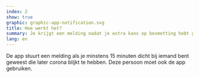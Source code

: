 ```yaml
---
index: 2
show: true
graphic: graphic-app-notification.svg
title: Hoe werkt het?
summary: Je krijgt een melding nadat je extra kans op besmetting hebt gelopen
lang: en
---
```


De app stuurt een melding als je minstens 15 minuten dicht bij iemand bent geweest die later corona blijkt te hebben. Deze persoon moet ook de app gebruiken.
